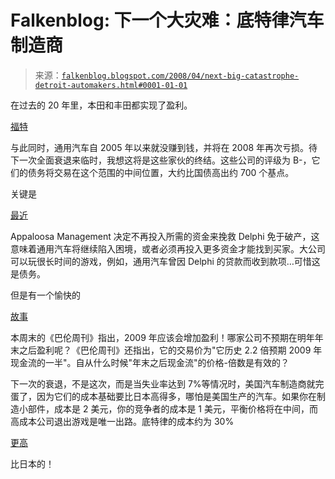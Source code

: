 <!--yml

类别：未分类

日期：2024-05-12 23:24:09

-->

# Falkenblog: 下一个大灾难：底特律汽车制造商

> 来源：[`falkenblog.blogspot.com/2008/04/next-big-catastrophe-detroit-automakers.html#0001-01-01`](http://falkenblog.blogspot.com/2008/04/next-big-catastrophe-detroit-automakers.html#0001-01-01)

在过去的 20 年里，本田和丰田都实现了盈利。

[福特](http://www.defprob.com/member-defprob.php)

与此同时，通用汽车自 2005 年以来就没赚到钱，并将在 2008 年再次亏损。待下一次全面衰退来临时，我想这将是这些家伙的终结。这些公司的评级为 B-，它们的债务将交易在这个范围的中间位置，大约比国债高出约 700 个基点。

关键是

[最近](http://www.businessweek.com/lifestyle/content/apr2008/bw2008044_155629.htm)

Appaloosa Management 决定不再投入所需的资金来挽救 Delphi 免于破产，这意味着通用汽车将继续陷入困境，或者必须再投入更多资金才能找到买家。大公司可以玩很长时间的游戏，例如，通用汽车曾因 Delphi 的贷款而收到款项…可惜这是债务。

但是有一个愉快的

[故事](http://news.moneycentral.msn.com/provider/providerarticle.aspx?feed=OBR&date=20080406&id=8443351)

本周末的《巴伦周刊》指出，2009 年应该会增加盈利！哪家公司不预期在明年年末之后盈利呢？《巴伦周刊》还指出，它的交易价为"它历史 2.2 倍预期 2009 年现金流的一半"。自从什么时候"年末之后现金流"的价格-倍数是有效的？

下一次的衰退，不是这次，而是当失业率达到 7%等情况时，美国汽车制造商就完蛋了，因为它们的成本基础要比日本高得多，哪怕是美国生产的汽车。如果你在制造小部件，成本是 2 美元，你的竞争者的成本是 1 美元，平衡价格将在中间，而高成本公司退出游戏是唯一出路。底特律的成本约为 30%

[更高](http://www3.washingtontimes.com/business/20070613-113138-3351r.htm)

比日本的！
